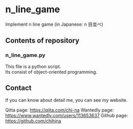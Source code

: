 # n_line_game
Implement n line game (in Japanese: n 目並べ)

## Contents of repository
### n_line_game.py  
This file is a python script.  
Its consist of object-oriented programming.

## Contact
If you can know about detail me, you can see my website.

Qitta page: https://qiita.com/chi-na
Wantedly page: https://www.wantedly.com/users/113653637
Github page: https://github.com/chihina
